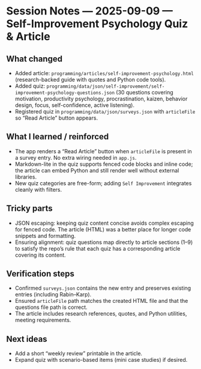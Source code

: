 # Session Notes — 2025-09-09 — Self-Improvement Psychology Quiz & Article

## What changed
- Added article: `programming/articles/self-improvement-psychology.html` (research-backed guide with quotes and Python code tools).
- Added quiz: `programming/data/json/self-improvement/self-improvement-psychology-questions.json` (30 questions covering motivation, productivity psychology, procrastination, kaizen, behavior design, focus, self-confidence, active listening).
- Registered quiz in `programming/data/json/surveys.json` with `articleFile` so “Read Article” button appears.

## What I learned / reinforced
- The app renders a “Read Article” button when `articleFile` is present in a survey entry. No extra wiring needed in `app.js`.
- Markdown-lite in the quiz supports fenced code blocks and inline code; the article can embed Python and still render well without external libraries.
- New quiz categories are free-form; adding `Self Improvement` integrates cleanly with filters.

## Tricky parts
- JSON escaping: keeping quiz content concise avoids complex escaping for fenced code. The article (HTML) was a better place for longer code snippets and formatting.
- Ensuring alignment: quiz questions map directly to article sections (1–9) to satisfy the repo’s rule that each quiz has a corresponding article covering its content.

## Verification steps
- Confirmed `surveys.json` contains the new entry and preserves existing entries (including Rabin–Karp).
- Ensured `articleFile` path matches the created HTML file and that the questions file path is correct.
- The article includes research references, quotes, and Python utilities, meeting requirements.

## Next ideas
- Add a short “weekly review” printable in the article.
- Expand quiz with scenario-based items (mini case studies) if desired.

